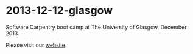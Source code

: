 2013-12-12-glasgow
====================

Software Carpentry boot camp at The University of Glasgow, December 2013.

Please visit our [website](http://bendmorris.github.io/2013-12-12-glasgow/).
